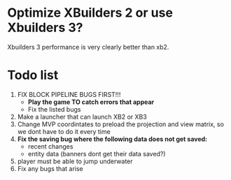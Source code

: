 # Optimize XBuilders 2 or use Xbuilders 3?
Xbuilders 3 performance is very clearly better than xb2.

# Todo list
1. FIX BLOCK PIPELINE BUGS FIRST!!!
   * **Play the game TO catch errors that appear**
   * Fix the listed bugs
4. Make a launcher that can launch XB2 or XB3
5. Change MVP coordintates to preload the projection and view matrix, so we dont have to do it every time
5. **Fix the saving bug where the following data does not get saved:**
   - recent changes
   - entity data (banners dont get their data saved?)
6. player must be able to jump underwater
5. Fix any bugs that arise